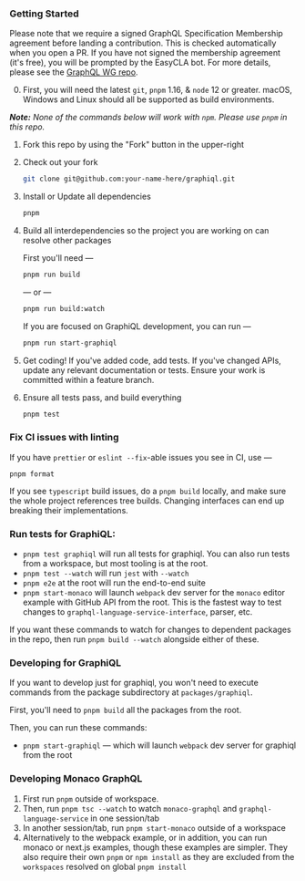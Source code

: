 ### Getting Started

Please note that we require a signed GraphQL Specification Membership agreement
before landing a contribution. This is checked automatically when you open a PR.
If you have not signed the membership agreement (it's free), you will be
prompted by the EasyCLA bot. For more details, please see the
[GraphQL WG repo](https://github.com/graphql/graphql-wg/tree/main/membership).

0. First, you will need the latest `git`, `pnpm` 1.16, & `node` 12 or greater.
   macOS, Windows and Linux should all be supported as build environments.

_**Note:** None of the commands below will work with `npm`. Please use `pnpm` in
this repo._

1. Fork this repo by using the "Fork" button in the upper-right

2. Check out your fork

   ```sh
   git clone git@github.com:your-name-here/graphiql.git
   ```

3. Install or Update all dependencies

   ```sh
   pnpm
   ```

4. Build all interdependencies so the project you are working on can resolve
   other packages

   First you'll need —

   ```sh
   pnpm run build
   ```

   — or —

   ```sh
   pnpm run build:watch
   ```

   If you are focused on GraphiQL development, you can run —

   ```sh
   pnpm run start-graphiql
   ```

5. Get coding! If you've added code, add tests. If you've changed APIs, update
   any relevant documentation or tests. Ensure your work is committed within a
   feature branch.

6. Ensure all tests pass, and build everything

   ```sh
   pnpm test
   ```

### Fix CI issues with linting

If you have `prettier` or `eslint --fix`-able issues you see in CI, use —

`pnpm format`

If you see `typescript` build issues, do a `pnpm build` locally, and make sure
the whole project references tree builds. Changing interfaces can end up
breaking their implementations.

### Run tests for GraphiQL:

- `pnpm test graphiql` will run all tests for graphiql. You can also run tests
  from a workspace, but most tooling is at the root.
- `pnpm test --watch` will run `jest` with `--watch`
- `pnpm e2e` at the root will run the end-to-end suite
- `pnpm start-monaco` will launch `webpack` dev server for the `monaco` editor
  example with GitHub API from the root. This is the fastest way to test changes
  to `graphql-language-service-interface`, parser, etc.

If you want these commands to watch for changes to dependent packages in the
repo, then run `pnpm build --watch` alongside either of these.

### Developing for GraphiQL

If you want to develop just for graphiql, you won't need to execute commands
from the package subdirectory at `packages/graphiql`.

First, you'll need to `pnpm build` all the packages from the root.

Then, you can run these commands:

- `pnpm start-graphiql` — which will launch `webpack` dev server for graphiql
  from the root

### Developing Monaco GraphQL

1. First run `pnpm` outside of workspace.
1. Then, run `pnpm tsc --watch` to watch `monaco-graphql` and
   `graphql-language-service` in one session/tab
1. In another session/tab, run `pnpm start-monaco` outside of a workspace
1. Alternatively to the webpack example, or in addition, you can run monaco or
   next.js examples, though these examples are simpler. They also require their
   own `pnpm` or `npm install` as they are excluded from the `workspaces`
   resolved on global `pnpm install`
